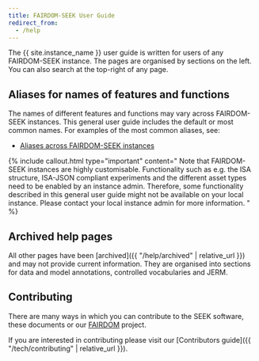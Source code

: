 ```yaml
---
title: FAIRDOM-SEEK User Guide
redirect_from:
  - /help
---
```


The {{ site.instance_name }} user guide is written for users of any FAIRDOM-SEEK instance. The pages are organised by sections on the left. You can also search at the top-right of any page.

<i class="fa-solid fa-user-group fa-5x"></i> <i class="fa-solid fa-book fa-5x"></i>


## Aliases for names of features and functions
The names of different features and functions may vary across FAIRDOM-SEEK instances. This general user guide includes the default or most common names. For examples of the most common aliases, see:
- [Aliases across FAIRDOM-SEEK instances](./aliases)

{% include callout.html type="important" content="
Note that FAIRDOM-SEEK instances are highly customisable. Functionality such as e.g. the ISA structure, ISA-JSON compliant
experiments and the different asset types need to be enabled by an instance admin.
Therefore, some functionality described in this general user guide might not be available on your local instance.
Please contact your local instance admin for more information.
" %}

## Archived help pages

All other pages have been [archived]({{ "/help/archived" | relative_url }}) and may not provide current information.
They are organised into sections for data and model annotations, controlled vocabularies and JERM.

## Contributing

There are many ways in which you can contribute to the SEEK software, these documents or our [FAIRDOM](https://fair-dom.org) project.

If you are interested in contributing please visit our [Contributors guide]({{ "/tech/contributing" | relative_url }}).


<!-- THE FOLLOWING IS REPLACED BY THE SIDEBAR:

## Profile
- [Registering in SEEK](registering.html)
- [Logging into SEEK](login.html)
  - [Logging into SEEK via LS Login](aai.html)
- [Managing your account](managing-account.html)
  - [Managing your identities/alternative login methods](managing-identities.html)
- [Editing your profile](editing-profile.html)
- Favourites: drag and drop your favourite searches.

## Yellow pages
(aliases: Directory)
- [Browsing content](browsing.html)
- [Creating and managing your own Programmes](programme-creation-and-management.html)
- [Creating a Project](create-a-project.html)
- [Joining a Project](join-a-project.html)
- [Project Dashboard](project-dashboard.html)
- [Viewing Project in Experiment View](viewing-project-in-single-page.html)
- [Specialist user roles and their capabilities](roles.html)

Specialist user roles
  - [Programme administrator](roles.html#programme-administrator)
  - [Project administrator](roles.html#project-administrator)
  - [Asset housekeeper](roles.html#asset-housekeeper)
  - [Asset gatekeeper](roles.html#asset-gatekeeper)

Capabilities
  - [Assign people to Project roles](administer-project-members.html#assign-people-to-project-roles)
  - [Flag when a person becomes inactive in a Project](administer-project-members.html#flag-when-a-person-becomes-inactive-in-a-project)
  - [Create Organisms](adding-admin-items.html#creating-organisms)
  - [Create Profiles](adding-admin-items.html#creating-profiles)
  - [Create Institutions](adding-admin-items.html#creating-institutions)
  - [Add and remove people from a Project](administer-project-members.html#add-and-remove-people-from-a-project)

## Experiments
- [Generating the ISA structure](generating-the-isa-structure.html)
  - [Creating an Investigation](generating-the-isa-structure.html#creating-an-investigation)
  - [Creating a Study](generating-the-isa-structure.html#creating-a-study)
  - [Creating an Experimental assay](generating-the-isa-structure.html#creating-an-experimental-assay)
  - [Creating a Modelling analysis](generating-the-isa-structure.html#creating-a-modelling-analysis)
- [ISA Overview Graph](isa-overview.html)

- [ISA-JSON compliant experiment](isa-json-compliant-experiment.html)
  - [Designing an ISA-JSON compliant experiment](designing-experiments-isajson-compliant.html)
    - [Creating an ISA Investigation](designing-experiments-isajson-compliant.html#1-creating-an-isa-investigation)
    - [Creating an ISA Study](designing-experiments-isajson-compliant.html#2-creating-an-isa-study)
    - [Creating an ISA Assay](designing-experiments-isajson-compliant.html#5-creating-an-assay-stream)
  - [Export experiments as ISA-JSON](exporting-experiments-as-isajson.html)
  - [Experiment Sample Templates](isa-json-compliant-experiment.html#experiment-sample-templates)

- [Making an Investigation, Study or Assay citable](investigation-snapshots.html)
  - [Making public](investigation-snapshots.html#making-public)
  - [Snapshotting](investigation-snapshots.html#snapshotting)
  - [Creating a Research Object](investigation-snapshots.html#creating-a-research-object)
  - [Assigning a DOI](investigation-snapshots.html#assigning-a-doi)

## Assets
- [Adding assets (data, models, SOPs, publications) to SEEK](adding-assets.html)
- [Data Files](general-attributes.html#data-files)
  - [Data file wizard](data-file-upload-wizard.html)
- Model
  - [Simulate a model on JWS Online](simulate-on-jws-online.html)
- [SOPs](general-attributes.html#sops)
- [Publications](general-attributes.html#publications)
- [Collections](collections.html)
- Document
- Workflow
- File template
- [Creating new asset versions](uploading-new-versions.html)
  - [Comparing two versions of a Model](model-comparison.html)

## Samples
- [Samples](samples.html)
  - [Create a Sample Type](create-sample-type.html)
  - [Create a Sample](create-sample.html)
  - [Legacy Biosamples](legacy-biosamples.html)

- [Samples in ISA-JSON compliant experiments](isa-json-compliant-experiment.html#samples-in-isa-json-compliant-experiment)
  - [Creating Samples in ISA-JSON compliant Experiments](create-sample-isajson-compliant.html#creating-samples-isajson-compliant-experiments)
  - [Viewing samples in ISA-JSON compliant Experiments](create-sample-isajson-compliant.html#viewing-samples-isajson-compliant-experiments)


- [Browsing samples](browsing.html#browsing-samples)
  - [Browse samples by Sample Type](browsing.html#browse-samples-by-sample-type)
  - [Browse samples by Experiment Sample Template](browsing.html#browse-samples-by-experiment-sample-template)


## General attributes and links
[General attributes and links](general-attributes.html)
- [Title](general-attributes.html#title)
- [Description](general-attributes.html#description)
- [Projects](general-attributes.html#projects)
- [Investigation details](general-attributes.html#investigation-details)
- [Study](general-attributes.html#study)
- [Biological Problem Addressed](general-attributes.html#biological-problem-addressed)
- [Assay Type](general-attributes.html#assay-type)
- [Experimental assays and Modelling analysis](general-attributes.html#experimental-assays-and-modelling-analysis)
- [Technology Type](general-attributes.html#technology-type)
- [Organisms](general-attributes.html#organisms)
- [Experimentalists](general-attributes.html#experimentalists)
- [Attributions](general-attributes.html#attributions)
- [Creators](general-attributes.html#creators)
- [Tags](general-attributes.html#tags)
- Discussion channel
- [Licenses](licenses.html)
- [Sharing](general-attributes.html#sharing)
  - [Bulk changing of sharing permissions](bulk-change-sharing-permission.html)

## Activities
- Presentation
- [Events](general-attributes.html#events)

## Integrations
- [Using SEEK with openBIS](openbis.html)
- [Using Copasi in SEEK](copasi-button.html)
- [Experiment view](viewing-project-in-single-page.html) (or Single page)
- [Compliance with ISA-JSON schemas](isa-json-compliant-experiment.html)

## User guide for API
- [API Introduction](api.html)

## Contribute
- [Reporting a bug or feature request](/tech/reporting-bugs-and-features.html)
- [Contributing to these SEEK Documents](/contributing.html)


-->


